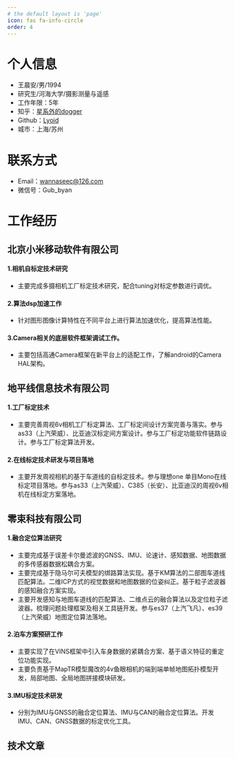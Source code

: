 ```yaml
---
# the default layout is 'page'
icon: fas fa-info-circle
order: 4
---
```


    
# 个人信息

 - 王晨安/男/1994 
 - 研究生/河海大学/摄影测量与遥感 
 - 工作年限：5年
 - 知乎：[星系外的dogger](https://www.zhihu.com/people/lyoid)
 - Github：[Lyoid](http://github.com/lyoid) 
 - 城市：上海/苏州


# 联系方式
- Email：wannaseec@126.com 
- 微信号：Gub_byan



# 工作经历

## 北京小米移动软件有限公司
 
#### 1.相机自标定技术研究
- 主要完成多摄相机工厂标定技术研究，配合tuning对标定参数进行调优。

#### 2.算法dsp加速工作
- 针对图形图像计算特性在不同平台上进行算法加速优化，提高算法性能。

#### 3.Camera相关的底层软件框架调试工作。
- 主要包括高通Camera框架在新平台上的适配工作，了解android的Camera HAL架构。

  
## 地平线信息技术有限公司

#### 1.工厂标定技术
- 主要完善周视6v相机工厂标定算法、工厂标定间设计方案完善与落实。参与as33（上汽荣威）、比亚迪汉标定间方案设计。参与工厂标定功能软件链路设计。参与工厂标定算法开发。

#### 2.在线标定技术研发与项目落地
- 主要开发周视相机的基于车道线的自标定技术。参与理想one 单目Mono在线标定项目落地。参与as33（上汽荣威）、C385（长安）、比亚迪汉的周视6v相机在线标定方案落地。

## 零束科技有限公司

#### 1.融合定位算法研究
- 主要完成基于误差卡尔曼滤波的GNSS、IMU、论速计、感知数据、地图数据的多传感器数据松耦合方案。
- 主要完成基于隐马尔可夫模型的绑路算法实现。基于KM算法的二部图车道线匹配算法。二维ICP方式的视觉数据和地图数据的位姿纠正。基于粒子滤波器的感知融合方案实现。
- 主要开发感知与地图车道线的匹配算法、二维点云的融合算法以及定位粒子滤波器。梳理问题处理框架及相关工具链开发。参与es37（上汽飞凡）、es39（上汽荣威）地图定位算法落地。

#### 2.泊车方案预研工作
- 主要实现了在VINS框架中引入车身数据的紧耦合方案、基于语义特征的重定位功能实现。
- 主要负责基于MapTR模型魔改的4v鱼眼相机的端到端单帧地图拓扑模型开发，局部地图、全局地图拼接模块研发。

#### 3.IMU标定技术研发
- 分别为IMU与GNSS的融合定位算法、IMU与CAN的融合定位算法。开发IMU、CAN、GNSS数据的标定优化工具。


## 技术文章


